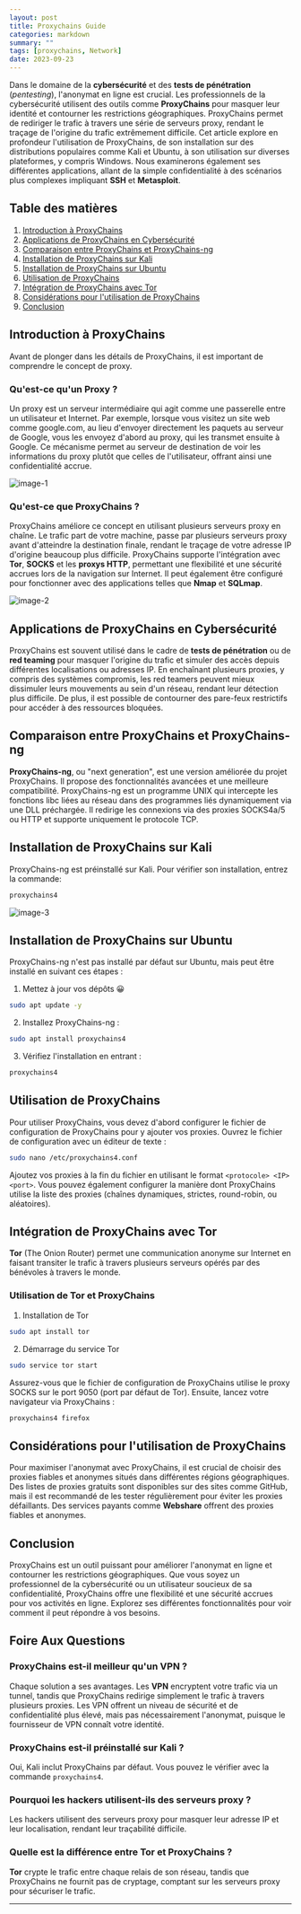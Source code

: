 ```yaml
---
layout: post
title: Proxychains Guide
categories: markdown
summary: ""
tags: [proxychains, Network]
date: 2023-09-23
---
```


Dans le domaine de la **cybersécurité** et des **tests de pénétration** (_pentesting_), l'anonymat en ligne est crucial. Les professionnels de la cybersécurité utilisent des outils comme **ProxyChains** pour masquer leur identité et contourner les restrictions géographiques. ProxyChains permet de rediriger le trafic à travers une série de serveurs proxy, rendant le traçage de l'origine du trafic extrêmement difficile. Cet article explore en profondeur l'utilisation de ProxyChains, de son installation sur des distributions populaires comme Kali et Ubuntu, à son utilisation sur diverses plateformes, y compris Windows. Nous examinerons également ses différentes applications, allant de la simple confidentialité à des scénarios plus complexes impliquant **SSH** et **Metasploit**.

## Table des matières

1. [Introduction à ProxyChains](#introduction-%C3%A0-proxychains)
2. [Applications de ProxyChains en Cybersécurité](#applications-de-proxychains-en-cybers%C3%A9curit%C3%A9)
3. [Comparaison entre ProxyChains et ProxyChains-ng](#comparaison-entre-proxychains-et-proxychains-ng)
4. [Installation de ProxyChains sur Kali](#installation-de-proxychains-sur-kali)
5. [Installation de ProxyChains sur Ubuntu](#installation-de-proxychains-sur-ubuntu)
6. [Utilisation de ProxyChains](#utilisation-de-proxychains)
7. [Intégration de ProxyChains avec Tor](#int%C3%A9gration-de-proxychains-avec-tor)
8. [Considérations pour l'utilisation de ProxyChains](#consid%C3%A9rations-pour-lutilisation-de-proxychains)
9. [Conclusion](#conclusion)

## Introduction à ProxyChains

Avant de plonger dans les détails de ProxyChains, il est important de comprendre le concept de proxy.

### Qu'est-ce qu'un Proxy ?

Un proxy est un serveur intermédiaire qui agit comme une passerelle entre un utilisateur et Internet. Par exemple, lorsque vous visitez un site web comme google.com, au lieu d'envoyer directement les paquets au serveur de Google, vous les envoyez d'abord au proxy, qui les transmet ensuite à Google. Ce mécanisme permet au serveur de destination de voir les informations du proxy plutôt que celles de l'utilisateur, offrant ainsi une confidentialité accrue.

![image-1]

### Qu'est-ce que ProxyChains ?

ProxyChains améliore ce concept en utilisant plusieurs serveurs proxy en chaîne. Le trafic part de votre machine, passe par plusieurs serveurs proxy avant d'atteindre la destination finale, rendant le traçage de votre adresse IP d'origine beaucoup plus difficile. ProxyChains supporte l'intégration avec **Tor**, **SOCKS** et les **proxys HTTP**, permettant une flexibilité et une sécurité accrues lors de la navigation sur Internet. Il peut également être configuré pour fonctionner avec des applications telles que **Nmap** et **SQLmap**.

![image-2]

## Applications de ProxyChains en Cybersécurité

ProxyChains est souvent utilisé dans le cadre de **tests de pénétration** ou de **red teaming** pour masquer l'origine du trafic et simuler des accès depuis différentes localisations ou adresses IP. En enchaînant plusieurs proxies, y compris des systèmes compromis, les red teamers peuvent mieux dissimuler leurs mouvements au sein d'un réseau, rendant leur détection plus difficile. De plus, il est possible de contourner des pare-feux restrictifs pour accéder à des ressources bloquées.

## Comparaison entre ProxyChains et ProxyChains-ng

**ProxyChains-ng**, ou "next generation", est une version améliorée du projet ProxyChains. Il propose des fonctionnalités avancées et une meilleure compatibilité. ProxyChains-ng est un programme UNIX qui intercepte les fonctions libc liées au réseau dans des programmes liés dynamiquement via une DLL préchargée. Il redirige les connexions via des proxies SOCKS4a/5 ou HTTP et supporte uniquement le protocole TCP.

## Installation de ProxyChains sur Kali

ProxyChains-ng est préinstallé sur Kali. Pour vérifier son installation, entrez la commande:

```bash
proxychains4
````

![image-3]

## Installation de ProxyChains sur Ubuntu

ProxyChains-ng n'est pas installé par défaut sur Ubuntu, mais peut être installé en suivant ces étapes :

1. Mettez à jour vos dépôts 😀

```bash
sudo apt update -y
````

2. Installez ProxyChains-ng :

```bash
sudo apt install proxychains4
````

3. Vérifiez l'installation en entrant :

```bash
proxychains4
````


## Utilisation de ProxyChains

Pour utiliser ProxyChains, vous devez d'abord configurer le fichier de configuration de ProxyChains pour y ajouter vos proxies. Ouvrez le fichier de configuration avec un éditeur de texte :

```bash
sudo nano /etc/proxychains4.conf
```

Ajoutez vos proxies à la fin du fichier en utilisant le format `<protocole> <IP> <port>`. Vous pouvez également configurer la manière dont ProxyChains utilise la liste des proxies (chaînes dynamiques, strictes, round-robin, ou aléatoires).

## Intégration de ProxyChains avec Tor

**Tor** (The Onion Router) permet une communication anonyme sur Internet en faisant transiter le trafic à travers plusieurs serveurs opérés par des bénévoles à travers le monde.

### Utilisation de Tor et ProxyChains

1. Installation de Tor

```bash
sudo apt install tor
```

2. Démarrage du service Tor
   
 ```bash
sudo service tor start
```

Assurez-vous que le fichier de configuration de ProxyChains utilise le proxy SOCKS sur le port 9050 (port par défaut de Tor). Ensuite, lancez votre navigateur via ProxyChains :

```bash
proxychains4 firefox
```

## Considérations pour l'utilisation de ProxyChains

Pour maximiser l'anonymat avec ProxyChains, il est crucial de choisir des proxies fiables et anonymes situés dans différentes régions géographiques. Des listes de proxies gratuits sont disponibles sur des sites comme GitHub, mais il est recommandé de les tester régulièrement pour éviter les proxies défaillants. Des services payants comme **Webshare** offrent des proxies fiables et anonymes.

## Conclusion

ProxyChains est un outil puissant pour améliorer l'anonymat en ligne et contourner les restrictions géographiques. Que vous soyez un professionnel de la cybersécurité ou un utilisateur soucieux de sa confidentialité, ProxyChains offre une flexibilité et une sécurité accrues pour vos activités en ligne. Explorez ses différentes fonctionnalités pour voir comment il peut répondre à vos besoins.

## Foire Aux Questions

### ProxyChains est-il meilleur qu'un VPN ?

Chaque solution a ses avantages. Les **VPN** encryptent votre trafic via un tunnel, tandis que ProxyChains redirige simplement le trafic à travers plusieurs proxies. Les VPN offrent un niveau de sécurité et de confidentialité plus élevé, mais pas nécessairement l'anonymat, puisque le fournisseur de VPN connaît votre identité.

### ProxyChains est-il préinstallé sur Kali ?

Oui, Kali inclut ProxyChains par défaut. Vous pouvez le vérifier avec la commande `proxychains4`.

### Pourquoi les hackers utilisent-ils des serveurs proxy ?

Les hackers utilisent des serveurs proxy pour masquer leur adresse IP et leur localisation, rendant leur traçabilité difficile.

### Quelle est la différence entre Tor et ProxyChains ?

**Tor** crypte le trafic entre chaque relais de son réseau, tandis que ProxyChains ne fournit pas de cryptage, comptant sur les serveurs proxy pour sécuriser le trafic.

---

[image-1]:	/img/howitwork.png
[image-2]:	/img/proxychains.png
[image-3]:	/img/i1.png